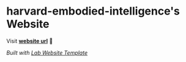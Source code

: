
# harvard-embodied-intelligence's Website

Visit **[website url](#)** 🚀

_Built with [Lab Website Template](https://greene-lab.gitbook.io/lab-website-template-docs)_
